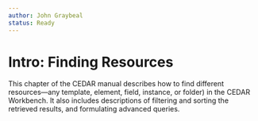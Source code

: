 ```yaml
---
author: John Graybeal
status: Ready
---
```

# Intro: Finding Resources

This chapter of the CEDAR manual describes how to find different resources—any template, element, field, instance, or folder) in the CEDAR Workbench. It also includes descriptions of filtering and sorting the retrieved results, and formulating advanced queries.
